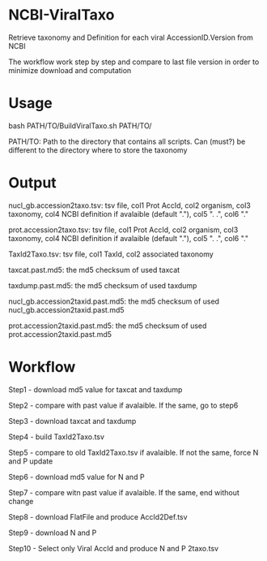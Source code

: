 # NCBI-ViralTaxo
Retrieve taxonomy and Definition for each viral AccessionID.Version from NCBI

The workflow work step by step and compare to last file version in order to minimize download and computation

# Usage
bash PATH/TO/BuildViralTaxo.sh PATH/TO/

PATH/TO: Path to the directory that contains all scripts. Can (must?) be different to the directory where to store the taxonomy

# Output
nucl_gb.accession2taxo.tsv: tsv file, col1 Prot AccId, col2 organism, col3 taxonomy, col4 NCBI definition if avalaible (default "."), col5 ". .", col6 "."

prot.accession2taxo.tsv: tsv file, col1 Prot AccId, col2 organism, col3 taxonomy, col4 NCBI definition if avalaible (default "."), col5 ". .", col6 "." 

TaxId2Taxo.tsv: tsv file, col1 TaxId, col2 associated taxonomy

taxcat.past.md5: the md5 checksum of used taxcat

taxdump.past.md5: the md5 checksum of used taxdump

nucl_gb.accession2taxid.past.md5: the md5 checksum of used nucl_gb.accession2taxid.past.md5

prot.accession2taxid.past.md5: the md5 checksum of used prot.accession2taxid.past.md5

# Workflow
Step1 - download md5 value for taxcat and taxdump

Step2 - compare with past value if avalaible. If the same, go to step6

Step3 - download taxcat and taxdump

Step4 - build TaxId2Taxo.tsv

Step5 - compare to old TaxId2Taxo.tsv if avalaible. If not the same, force N and P update

Step6 - download md5 value for N and P

Step7 - compare witn past value if avalaible. If the same, end without change

Step8 - download FlatFile and produce AccId2Def.tsv

Step9 - download N and P

Step10 - Select only Viral AccId and produce N and P 2taxo.tsv

